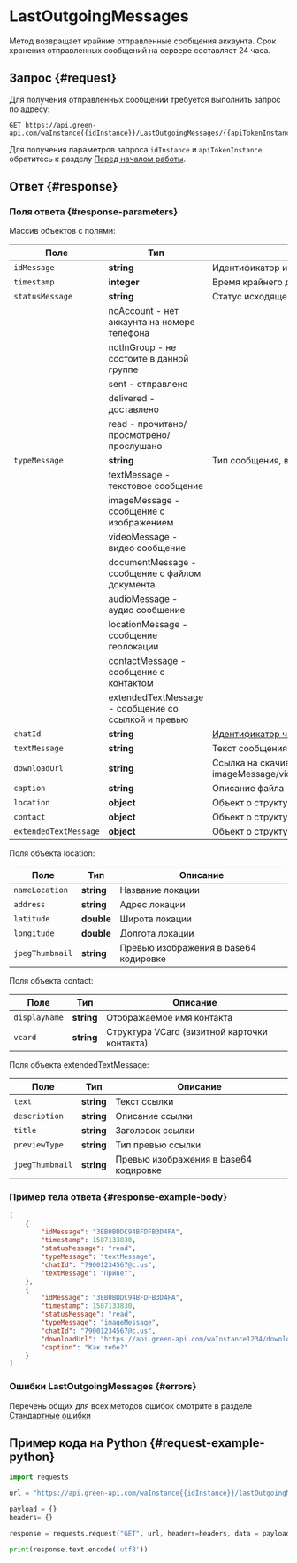 # LastOutgoingMessages

Метод возвращает крайние отправленные сообщения аккаунта.
Срок хранения отправленных сообщений на сервере составляет 24 часа.

## Запрос {#request}

Для получения отправленных сообщений требуется выполнить запрос по адресу:
```
GET https://api.green-api.com/waInstance{{idInstance}}/LastOutgoingMessages/{{apiTokenInstance}}
```

Для получения параметров запроса `idInstance` и `apiTokenInstance` обратитесь к разделу [Перед началом работы](/before-start#parameters).

## Ответ {#response}

### Поля ответа {#response-parameters}

Массив объектов с полями:

Поле | Тип |  Описание
----- | ----- | ----- 
`idMessage` | **string** | Идентификатор исходящего сообщения
`timestamp` | **integer** | Время крайнего действия по сообщению в UNIX
`statusMessage` | **string** | Статус исходящего сообщения, возможные значения:
| | noAccount - нет аккаунта на номере телефона
| | notInGroup - не состоите в данной группе
| | sent - отправлено
| | delivered - доставлено
| | read - прочитано/просмотрено/прослушано
`typeMessage` | **string** | Тип сообщения, возможные значения:
| | textMessage - текстовое сообщение
| | imageMessage - сообщение с изображением
| | videoMessage - видео сообщение
| | documentMessage - сообщение с файлом документа
| | audioMessage - аудио сообщение
| | locationMessage - сообщение геолокации
| | contactMessage - сообщение с контактом
| | extendedTextMessage - сообщение со ссылкой и превью
`chatId` | **string** | [Идентификатор чата](/api/chat-id) в который сообщение было отправлено
`textMessage` | **string** | Текст сообщения, если typeMessage=textMessage
`downloadUrl` | **string** | Ссылка на скачивание файла, если typeMessage = imageMessage/videoMessage/documentMessage/audioMessage
`caption` | **string** | Описание файла
`location` | **object** | Объект о структуре локации
`contact` | **object** | Объект о структуре контакта
`extendedTextMessage` | **object** | Объект о структуре данных ссылки

Поля объекта location:

Поле | Тип |  Описание
----- | ----- | ----- 
`nameLocation` | **string** | Название локации
`address` | **string** | Адрес локации
`latitude` | **double** | Широта локации
`longitude` | **double** | Долгота локации
`jpegThumbnail` | **string** | Превью изображения в base64 кодировке

Поля объекта contact:

Поле | Тип |  Описание
----- | ----- | ----- 
`displayName` | **string** | Отображаемое имя контакта
`vcard` | **string** | Структура VCard (визитной карточки контакта)

Поля объекта extendedTextMessage:

Поле | Тип |  Описание
----- | ----- | ----- 
`text` | **string** | Текст ссылки
`description` | **string** | Описание ссылки
`title` | **string** | Заголовок ссылки
`previewType` | **string** | Тип превью ссылки
`jpegThumbnail` | **string** | Превью изображения в base64 кодировке

### Пример тела ответа {#response-example-body}

```json
[
    {
        "idMessage": "3EB0BDDC94BFDFB3D4FA",
        "timestamp": 1587133830,
        "statusMessage": "read",
        "typeMessage": "textMessage",
        "chatId": "79001234567@c.us",
        "textMessage": "Привет",
    },
    {
        "idMessage": "3EB0BDDC94BFDFB3D4FA",
        "timestamp": 1587133830,
        "statusMessage": "read",
        "typeMessage": "imageMessage",
        "chatId": "79001234567@c.us",
        "downloadUrl": "https://api.green-api.com/waInstance1234/downloadFile/3EB0BDDC94BFDFB3D4FA",
        "caption": "Как тебе?"
    }
]
```

### Ошибки LastOutgoingMessages {#errors}

Перечень общих для всех методов ошибок смотрите в разделе [Стандартные ошибки](/api/common-errors)

## Пример кода на Python  {#request-example-python}

```python
import requests

url = "https://api.green-api.com/waInstance{{idInstance}}/lastOutgoingMessages/{{apiTokenInstance}}"

payload = {}
headers= {}

response = requests.request("GET", url, headers=headers, data = payload)

print(response.text.encode('utf8'))
```